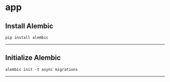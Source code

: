 # app

## Install Alembic

```shell
pip install alembic
```

---
## Initialize Alembic

```shell
alembic init -t async migrations
```

---


